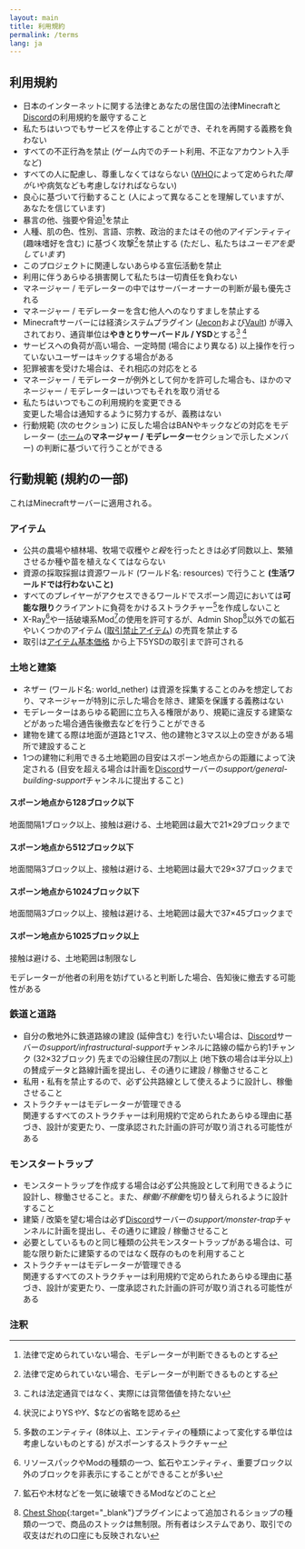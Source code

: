 ```yaml
---
layout: main
title: 利用規約
permalink: /terms
lang: ja
---
```


## 利用規約
- 日本のインターネットに関する法律とあなたの居住国の法律Minecraftと[Discord](https://discord.gg/EWfrwBFspF)の利用規約を厳守すること
- 私たちはいつでもサービスを停止することができ、それを再開する義務を負わない
- すべての不正行為を禁止 (ゲーム内でのチート利用、不正なアカウント入手など)
- すべての人に配慮し、尊重しなくてはならない ([WHO](https://www.who.int/)によって定められた*障がい*や病気なども考慮しなければならない)
- 良心に基づいて行動すること (人によって異なることを理解していますが、あなたを信じています)
- 暴言の他、強要や脅迫[^1]を禁止
- 人種、肌の色、性別、言語、宗教、政治的またはその他のアイデンティティ (趣味嗜好を含む) に基づく攻撃[^1]を禁止する (ただし、私たちは*ユーモアを愛しています*)
- このプロジェクトに関連しないあらゆる宣伝活動を禁止
- 利用に伴うあらゆる損害関して私たちは一切責任を負わない
- マネージャー / モデレーターの中ではサーバーオーナーの判断が最も優先される
- マネージャー / モデレーターを含む他人へのなりすましを禁止する
- Minecraftサーバーには経済システムプラグイン ([Jecon](https://github.com/HimaJyun/Jecon)および[Vault](https://www.spigotmc.org/resources/vault.34315/)) が導入されており、通貨単位は**やきとりサーバードル / YSD**とする[^2] [^3]
- サービスへの負荷が高い場合、一定時間 (場合により異なる) 以上操作を行っていないユーザーはキックする場合がある
- 犯罪被害を受けた場合は、それ相応の対応をとる
- マネージャー / モデレーターが例外として何かを許可した場合も、ほかのマネージャー / モデレーターはいつでもそれを取り消せる
- 私たちはいつでもこの利用規約を変更できる  
変更した場合は通知するように努力するが、義務はない
- 行動規範 (次のセクション) に反した場合はBANやキックなどの対応をモデレーター ([ホーム](/home)の**マネージャー / モデレーター**セクションで示したメンバー) の判断に基づいて行うことができる

## 行動規範 (規約の一部)
これはMinecraftサーバーに適用される。

### アイテム
- 公共の農場や植林場、牧場で収穫や*と殺*を行ったときは必ず同数以上、繁殖させるか種や苗を植えなくてはならない
- 資源の採取採掘は資源ワールド (ワールド名: resources) で行うこと **(生活ワールドでは行わないこと)**
- すべてのプレイヤーがアクセスできるワールドでスポーン周辺においては**可能な限り**クライアントに負荷をかけるストラクチャー[^4]を作成しないこと
- X-Ray[^5]や一括破壊系Mod[^6]の使用を許可するが、Admin Shop[^7]以外での鉱石やいくつかのアイテム ([取引禁止アイテム](/items-banned-transactions)) の売買を禁止する
- 取引は[アイテム基本価格](/items-transaction-price) から上下5YSDの取引まで許可される  

### 土地と建築
- ネザー (ワールド名: world_nether) は資源を採集することのみを想定しており、マネージャーが特別に示した場合を除き、建築を保護する義務はない
- モデレーターはあらゆる範囲に立ち入る権限があり、規範に違反する建築などがあった場合通告後撤去などを行うことができる
- 建物を建てる際は地面が道路と1マス、他の建物と3マス以上の空きがある場所で建設すること
- 1つの建物に利用できる土地範囲の目安はスポーン地点からの距離によって決定される
(目安を超える場合は計画を[Discord](https://discord.gg/EWfrwBFspF)サーバーの*support/general-building-support*チャンネルに提出すること)

#### スポーン地点から128ブロック以下
地面間隔1ブロック以上、接触は避ける、土地範囲は最大で21×29ブロックまで

#### スポーン地点から512ブロック以下
地面間隔3ブロック以上、接触は避ける、土地範囲は最大で29×37ブロックまで

#### スポーン地点から1024ブロック以下
地面間隔3ブロック以上、接触は避ける、土地範囲は最大で37×45ブロックまで

#### スポーン地点から1025ブロック以上
接触は避ける、土地範囲は制限なし  

モデレーターが他者の利用を妨げていると判断した場合、告知後に撤去する可能性がある

### 鉄道と道路
- 自分の敷地外に鉄道路線の建設 (延伸含む) を行いたい場合は、[Discord](https://discord.gg/EWfrwBFspF)サーバーの*support/infrastructural-support*チャンネルに路線の幅から約1チャンク (32×32ブロック) 先までの沿線住民の7割以上 (地下鉄の場合は半分以上) の賛成データと路線計画を提出し、その通りに建設 / 稼働させること
- 私用・私有を禁止するので、必ず公共路線として使えるように設計し、稼働させること
- ストラクチャーはモデレーターが管理できる  
関連するすべてのストラクチャーは利用規約で定められたあらゆる理由に基づき、設計が変更たり、一度承認された計画の許可が取り消される可能性がある

### モンスタートラップ
- モンスタートラップを作成する場合は必ず公共施設として利用できるように設計し、稼働させること。また、*稼働/不稼働*を切り替えられるように設計すること
- 建築 / 改築を望む場合は必ず[Discord](https://discord.gg/EWfrwBFspF)サーバーの*support/monster-trap*チャンネルに計画を提出し、その通りに建設 / 稼働させること
- 必要としているものと同じ種類の公共モンスタートラップがある場合は、可能な限り新たに建築するのではなく既存のものを利用すること  
- ストラクチャーはモデレーターが管理できる  
関連するすべてのストラクチャーは利用規約で定められたあらゆる理由に基づき、設計が変更たり、一度承認された計画の許可が取り消される可能性がある

### 注釈
[^1]: 法律で定められていない場合、モデレーターが判断できるものとする  
[^2]: これは法定通貨ではなく、実際には貨幣価値を持たない  
[^3]: 状況によりYS$やY$、$などの省略を認める
[^4]: 多数のエンティティ (8体以上、エンティティの種類によって変化する単位は考慮しないものとする) がスポーンするストラクチャー  
[^5]: リソースパックやModの種類の一つ、鉱石やエンティティ、重要ブロック以外のブロックを非表示にすることができることが多い  
[^6]: 鉱石や木材などを一気に破壊できるModなどのこと  
[^7]: [Chest Shop](https://www.spigotmc.org/resources/chestshop.51856){:target="_blank"}プラグインによって追加されるショップの種類の一つで、商品のストックは無制限。所有者はシステムであり、取引での収支はだれの口座にも反映されない